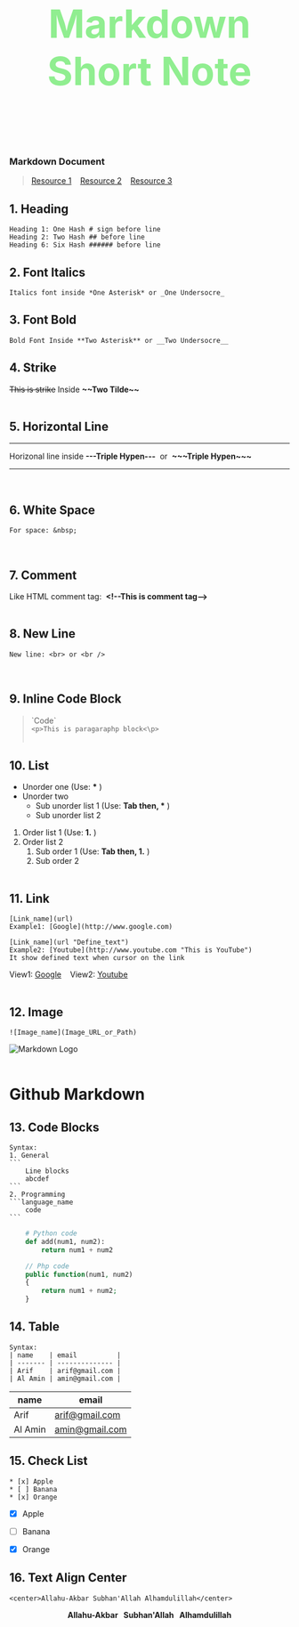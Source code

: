 
<p align="center" style="font-size: 5em; color:lightgreen; font-weight:bold;">
    Markdown Short Note
</p>  
<br>

### Markdown Document
>   [Resource 1](https://www.markdownguide.org/basic-syntax/ "Markdownguide") &nbsp;&nbsp; [Resource 2][link] &nbsp;&nbsp; [Resource 3](https://daringfireball.net/projects/markdown/syntax "Daringfireball")

<!-- Link define -->
[link]: https://support.squarespace.com/hc/en-us/articles/206543587-Markdown-cheat-sheet "Squarespace"

<!-- Headings --> 
## **1. Heading**

    Heading 1: One Hash # sign before line
    Heading 2: Two Hash ## before line
    Heading 6: Six Hash ###### before line


## **2. Font Italics**

    Italics font inside *One Asterisk* or _One Undersocre_


## **3. Font Bold**

    Bold Font Inside **Two Asterisk** or __Two Undersocre__


## __4. Strike__

~~This is strike~~ Inside __\~\~Two Tilde\~\~__
<br><br>


## __5. Horizontal Line__

---
Horizonal line inside __\-\-\-Triple Hypen\-\-\-__ &nbsp;or&nbsp; __\~\~\~Triple Hypen\~\~\~__
___
<br>


## __6. White Space__

    For space: &nbsp;
<br>


## __7. Comment__

Like HTML comment tag: &nbsp;__\<!--This is comment tag\-->__
<br /><br />


## __8. New Line__

    New line: <br> or <br />
<br/>


## __9. Inline Code Block__

> \`Code\`  
`<p>This is paragaraphp block<\p>`
<br /><br />


## __10. List__

* Unorder one (Use: __\*__ )
* Unorder two
  * Sub unorder list 1 (Use: __Tab then, \*__ )
  * Sub unorder list 2 

1. Order list 1 (Use: __1.__ )
2. Order list 2
   1. Sub order 1 (Use: __Tab then, 1.__ )
   2. Sub order 2
<br /><br />


## __11. Link__

    [Link_name](url)
    Example1: [Google](http://www.google.com)

    [Link_name](url "Define_text")
    Example2: [Youtube](http://www.youtube.com "This is YouTube")
    It show defined text when cursor on the link

View1: [Google](/http://www.google.com) &nbsp;&nbsp;
View2: [Youtube](http://www.youtube.com "This is YouTube")
<br /><br />


## __12. Image__

    ![Image_name](Image_URL_or_Path)
![Markdown Logo](https://encrypted-tbn0.gstatic.com/images?q=tbn:ANd9GcRp8UwbFajZR2oHDXF6jVpJHJWvk6Br4ZFLeg&usqp=CAU)
<br /><br />


# Github Markdown

## __13. Code Blocks__

    Syntax:
    1. General
    ```
        Line blocks
        abcdef
    ```
    2. Programming 
    ```language_name
        code
    ```
```python
    # Python code
    def add(num1, num2):
        return num1 + num2
```

```php
    // Php code
    public function(num1, num2)
    {
        return num1 + num2;
    }
```

## __14. Table__

    Syntax:
    | name    | email          |
    | ------- | -------------- |
    | Arif    | arif@gmail.com |
    | Al Amin | amin@gmail.com |

| name    | email          |
| ------- | -------------- |
| Arif    | arif@gmail.com |
| Al Amin | amin@gmail.com |


## __15. Check List__

    * [x] Apple
    * [ ] Banana
    * [x] Orange
* [x] Apple
* [ ] Banana
* [x] Orange


## __16. Text Align Center__

    <center>Allahu-Akbar Subhan'Allah Alhamdulillah</center> 
**<center>Allahu-Akbar &nbsp; Subhan'Allah &nbsp; Alhamdulillah</center>**




